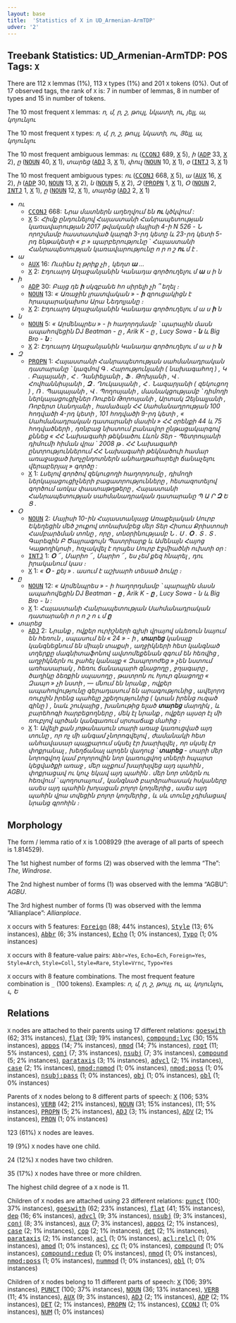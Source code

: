 ```yaml
---
layout: base
title:  'Statistics of X in UD_Armenian-ArmTDP'
udver: '2'
---
```


## Treebank Statistics: UD_Armenian-ArmTDP: POS Tags: `X`

There are 112 `X` lemmas (1%), 113 `X` types (1%) and 201 `X` tokens (0%).
Out of 17 observed tags, the rank of `X` is: 7 in number of lemmas, 8 in number of types and 15 in number of tokens.

The 10 most frequent `X` lemmas: <em>ո, մ, ր, շ, թույլ, նկատի, ու, յելլ, ա, կոյունլու</em>

The 10 most frequent `X` types:  <em>ո, մ, ր, շ, թույլ, նկատի, ու, Յելլ, ա, կոյունլու</em>

The 10 most frequent ambiguous lemmas: <em>ու</em> (<tt><a href="hy_armtdp-pos-CCONJ.html">CCONJ</a></tt> 689, <tt><a href="hy_armtdp-pos-X.html">X</a></tt> 5), <em>ի</em> (<tt><a href="hy_armtdp-pos-ADP.html">ADP</a></tt> 33, <tt><a href="hy_armtdp-pos-X.html">X</a></tt> 2), <em>ը</em> (<tt><a href="hy_armtdp-pos-NOUN.html">NOUN</a></tt> 40, <tt><a href="hy_armtdp-pos-X.html">X</a></tt> 1), <em>տարեց</em> (<tt><a href="hy_armtdp-pos-ADJ.html">ADJ</a></tt> 3, <tt><a href="hy_armtdp-pos-X.html">X</a></tt> 1), <em>փուլ</em> (<tt><a href="hy_armtdp-pos-NOUN.html">NOUN</a></tt> 10, <tt><a href="hy_armtdp-pos-X.html">X</a></tt> 1), <em>օ</em> (<tt><a href="hy_armtdp-pos-INTJ.html">INTJ</a></tt> 3, <tt><a href="hy_armtdp-pos-X.html">X</a></tt> 1)

The 10 most frequent ambiguous types:  <em>ու</em> (<tt><a href="hy_armtdp-pos-CCONJ.html">CCONJ</a></tt> 668, <tt><a href="hy_armtdp-pos-X.html">X</a></tt> 5), <em>ա</em> (<tt><a href="hy_armtdp-pos-AUX.html">AUX</a></tt> 16, <tt><a href="hy_armtdp-pos-X.html">X</a></tt> 2), <em>ի</em> (<tt><a href="hy_armtdp-pos-ADP.html">ADP</a></tt> 30, <tt><a href="hy_armtdp-pos-NOUN.html">NOUN</a></tt> 13, <tt><a href="hy_armtdp-pos-X.html">X</a></tt> 2), <em>ն</em> (<tt><a href="hy_armtdp-pos-NOUN.html">NOUN</a></tt> 5, <tt><a href="hy_armtdp-pos-X.html">X</a></tt> 2), <em>Զ</em> (<tt><a href="hy_armtdp-pos-PROPN.html">PROPN</a></tt> 1, <tt><a href="hy_armtdp-pos-X.html">X</a></tt> 1), <em>Օ</em> (<tt><a href="hy_armtdp-pos-NOUN.html">NOUN</a></tt> 2, <tt><a href="hy_armtdp-pos-INTJ.html">INTJ</a></tt> 1, <tt><a href="hy_armtdp-pos-X.html">X</a></tt> 1), <em>ը</em> (<tt><a href="hy_armtdp-pos-NOUN.html">NOUN</a></tt> 12, <tt><a href="hy_armtdp-pos-X.html">X</a></tt> 1), <em>տարեց</em> (<tt><a href="hy_armtdp-pos-ADJ.html">ADJ</a></tt> 2, <tt><a href="hy_armtdp-pos-X.html">X</a></tt> 1)


* <em>ու</em>
  * <tt><a href="hy_armtdp-pos-CCONJ.html">CCONJ</a></tt> 668: <em>Նրա մատներն աղեղվում են <b>ու</b> կծկվում :</em>
  * <tt><a href="hy_armtdp-pos-X.html">X</a></tt> 5: <em>Հիմք ընդունելով Հայաստանի Հանրապետության կառավարության 2017 թվականի մայիսի 4-ի N 526 - Ն որոշմամբ հաստատված կարգի 3-րդ կետը և 23-րդ կետի 5-րդ ենթակետի « բ » պարբերությունը ` Հայաստանի Հանրապետության կառավարությունը ո ր ո շ <b>ու</b> մ է .</em>
* <em>ա</em>
  * <tt><a href="hy_armtdp-pos-AUX.html">AUX</a></tt> 16: <em>Ուսինս էլ թրիք չի , կեղտ <b>ա</b> ...</em>
  * <tt><a href="hy_armtdp-pos-X.html">X</a></tt> 2: <em>Էդուարդ Աղաջանյանին Կանադա գործուղելու մ <b>ա</b> ս ի ն</em>
* <em>ի</em>
  * <tt><a href="hy_armtdp-pos-ADP.html">ADP</a></tt> 30: <em>Բայց դե <b>ի</b> սկզբանե հո սիրելի չի ՞ եղել ։</em>
  * <tt><a href="hy_armtdp-pos-NOUN.html">NOUN</a></tt> 13: <em>« Առաջին լրատվական » - <b>ի</b> զրուցակիցն է հրապարակախոս Արա Նեդոլյանը ։</em>
  * <tt><a href="hy_armtdp-pos-X.html">X</a></tt> 2: <em>Էդուարդ Աղաջանյանին Կանադա գործուղելու մ ա ս <b>ի</b> ն</em>
* <em>ն</em>
  * <tt><a href="hy_armtdp-pos-NOUN.html">NOUN</a></tt> 5: <em>« Արմենպրես » - ի հաղորդմամբ ՝ պարային մասն ապահովեցին DJ Beatman - ը , Arik K - ը , Lucy Sowa - <b>ն</b> և Big Bro - <b>ն</b> :</em>
  * <tt><a href="hy_armtdp-pos-X.html">X</a></tt> 2: <em>Էդուարդ Աղաջանյանին Կանադա գործուղելու մ ա ս ի <b>ն</b></em>
* <em>Զ</em>
  * <tt><a href="hy_armtdp-pos-PROPN.html">PROPN</a></tt> 1: <em>Հայաստանի Հանրապետության սահմանադրական դատարանը ՝ կազմով Գ . Հարությունյանի ( նախագահող ) , Կ . Բալայանի , Հ . Դանիելյանի , Ֆ . Թոխյանի , Վ . Հովհաննիսյանի , <b>Զ</b> . Ղուկասյանի , Հ . Նազարյանի ( զեկուցող ) , Ռ . Պապայանի , Վ . Պողոսյանի , մասնակցությամբ ՝ դիմողի ներկայացուցիչներ Ռուբեն Թորոսյանի , Արտակ Զեյնալյանի , Ռոբերտ Սանոյանի , համաձայն ՀՀ Սահմանադրության 100 հոդվածի 4-րդ կետի , 101 հոդվածի 9-րդ կետի , « Սահմանադրական դատարանի մասին » ՀՀ օրենքի 44 և 75 հոդվածների , դռնբաց նիստում բանավոր ընթացակարգով քննեց « ՀՀ Նախագահի թեկնածու Լևոն Տեր - Պետրոսյանի դիմումի հիման վրա ` 2008 թ . ՀՀ Նախագահի ընտրություններում ՀՀ Նախագահի թեկնածուի համար առաջացած խոչընդոտներն անհաղթահարելի ճանաչելու վերաբերյալ » գործը :</em>
  * <tt><a href="hy_armtdp-pos-X.html">X</a></tt> 1: <em>Լսելով գործով զեկուցողի հաղորդումը , դիմողի ներկայացուցիչների բացատրությունները , հետազոտելով գործում առկա փաստաթղթերը , Հայաստանի Հանրապետության սահմանադրական դատարանը Պ Ա Ր <b>Զ</b> Ե Ց .</em>
* <em>Օ</em>
  * <tt><a href="hy_armtdp-pos-NOUN.html">NOUN</a></tt> 2: <em>Մայիսի 10-ին Հայաստանյայց Առաքելական Սուրբ Եկեղեցին մեծ շուքով տոնախմբեց մեր Տեր Հիսուս Քրիստոսի Համբարձման տոնը , որը , տնօրինությամբ Ն . Ս . <b>Օ</b> . Տ . Տ . Գարեգին Բ Ծայրագույն Պատրիարք և Ամենայն Հայոց Կաթողիկոսի , հռչակվել է որպես Սուրբ Էջմիածնի ուխտի օր :</em>
  * <tt><a href="hy_armtdp-pos-INTJ.html">INTJ</a></tt> 1: <em><b>Օ</b> ՜ , Մարիո ՜ , Մարիո ՜ , ես չեմ քեզ հնարել , դու իրականում կաս ։</em>
  * <tt><a href="hy_armtdp-pos-X.html">X</a></tt> 1: <em>« <b>Օ</b> - քեյ » . ասում է աշխարհ տեսած ձուկը ։</em>
* <em>ը</em>
  * <tt><a href="hy_armtdp-pos-NOUN.html">NOUN</a></tt> 12: <em>« Արմենպրես » - ի հաղորդմամբ ՝ պարային մասն ապահովեցին DJ Beatman - <b>ը</b> , Arik K - <b>ը</b> , Lucy Sowa - ն և Big Bro - ն :</em>
  * <tt><a href="hy_armtdp-pos-X.html">X</a></tt> 1: <em>Հայաստանի Հանրապետության Սահմանադրական դատարանի ո ր ո շ ո ւ մ <b>ը</b></em>
* <em>տարեց</em>
  * <tt><a href="hy_armtdp-pos-ADJ.html">ADJ</a></tt> 2: <em>Նրանք , ովքեր ուրիշների գլխի վրայով սևեռուն նայում են հեռուն , սպասում են « 24 » - ի , <b>տարեց</b> կանայք կանգնեցնում են միայն տաքսի , աղջիկների հետ կանգնած տղերքը մագնիտաֆոնով ավտոմեքենան զգում են հեռվից , աղջիկներն ու ջահել կանայք « Զապորոժեց » չեն նստում առհասարակ , հեռու ճանապարհ գնացողը , ջղագարը , ծաղիկը ձեռքին սպասողը , թատրոն ու հյուր գնացողը « Զապո » չի նստի , — մնում են նրանք , ովքեր ապահովությունը գերադասում են արագությունից , ավելորդ ռուբլին իրենց պահելը շքեղությունից ( կտան իրենց ուզած գինը ) , նաև շուկայից , խանութից ելած <b>տարեց</b> մարդիկ , և բարեհոգի հարբեցողները , մեկ էլ նրանք , ովքեր այսօր էլ մի ռուբլով պրծան կանգառում սրտաճաք մահից ։</em>
  * <tt><a href="hy_armtdp-pos-X.html">X</a></tt> 1: <em>Ավելի քան յոթանասուն տարի առաջ կառուցված այդ տունը , որ ոչ մի անգամ չնորոգվելով , ժամանակի հետ անհավասար պայքարում սկսել էր խարխլվել , որ սկսել էր փոքրանալ , խեղճանալ արդեն վաղուց ՝ <b>տարեց</b> - տարի մեր նորոգվող կամ բոլորովին նոր կառուցվող տների հպարտ կեցվածքի առաջ , մեր աչքում խարխլվեց այդ պահին , փոքրացավ ու կուչ եկավ այդ պահին . մեր նոր տներն ու հեռվում ՝ պողոտայում , կանգնած բարձրահասակ հսկաները ասես այդ պահին խոյացան բոլոր կողմերից , ասես այդ պահին վրա տվեցին բոլոր կողմերից , և սև տունը չդիմացավ նրանց գրոհին ։</em>

## Morphology

The form / lemma ratio of `X` is 1.008929 (the average of all parts of speech is 1.814529).

The 1st highest number of forms (2) was observed with the lemma “The”: <em>The, Windrose</em>.

The 2nd highest number of forms (1) was observed with the lemma “AGBU”: <em>AGBU</em>.

The 3rd highest number of forms (1) was observed with the lemma “Allianplace”: <em>Allianplace</em>.

`X` occurs with 5 features: <tt><a href="hy_armtdp-feat-Foreign.html">Foreign</a></tt> (88; 44% instances), <tt><a href="hy_armtdp-feat-Style.html">Style</a></tt> (13; 6% instances), <tt><a href="hy_armtdp-feat-Abbr.html">Abbr</a></tt> (6; 3% instances), <tt><a href="hy_armtdp-feat-Echo.html">Echo</a></tt> (1; 0% instances), <tt><a href="hy_armtdp-feat-Typo.html">Typo</a></tt> (1; 0% instances)

`X` occurs with 8 feature-value pairs: `Abbr=Yes`, `Echo=Ech`, `Foreign=Yes`, `Style=Arch`, `Style=Coll`, `Style=Rare`, `Style=Vrnc`, `Typo=Yes`

`X` occurs with 8 feature combinations.
The most frequent feature combination is `_` (100 tokens).
Examples: <em>ո, մ, ր, շ, թույլ, ու, ա, կոյունլու, ւ, Ե</em>


## Relations

`X` nodes are attached to their parents using 17 different relations: <tt><a href="hy_armtdp-dep-goeswith.html">goeswith</a></tt> (62; 31% instances), <tt><a href="hy_armtdp-dep-flat.html">flat</a></tt> (39; 19% instances), <tt><a href="hy_armtdp-dep-compound-lvc.html">compound:lvc</a></tt> (30; 15% instances), <tt><a href="hy_armtdp-dep-appos.html">appos</a></tt> (14; 7% instances), <tt><a href="hy_armtdp-dep-nmod.html">nmod</a></tt> (14; 7% instances), <tt><a href="hy_armtdp-dep-root.html">root</a></tt> (11; 5% instances), <tt><a href="hy_armtdp-dep-conj.html">conj</a></tt> (7; 3% instances), <tt><a href="hy_armtdp-dep-nsubj.html">nsubj</a></tt> (7; 3% instances), <tt><a href="hy_armtdp-dep-compound.html">compound</a></tt> (5; 2% instances), <tt><a href="hy_armtdp-dep-parataxis.html">parataxis</a></tt> (3; 1% instances), <tt><a href="hy_armtdp-dep-advcl.html">advcl</a></tt> (2; 1% instances), <tt><a href="hy_armtdp-dep-case.html">case</a></tt> (2; 1% instances), <tt><a href="hy_armtdp-dep-nmod-npmod.html">nmod:npmod</a></tt> (1; 0% instances), <tt><a href="hy_armtdp-dep-nmod-poss.html">nmod:poss</a></tt> (1; 0% instances), <tt><a href="hy_armtdp-dep-nsubj-pass.html">nsubj:pass</a></tt> (1; 0% instances), <tt><a href="hy_armtdp-dep-obj.html">obj</a></tt> (1; 0% instances), <tt><a href="hy_armtdp-dep-obl.html">obl</a></tt> (1; 0% instances)

Parents of `X` nodes belong to 8 different parts of speech: <tt><a href="hy_armtdp-pos-X.html">X</a></tt> (106; 53% instances), <tt><a href="hy_armtdp-pos-VERB.html">VERB</a></tt> (42; 21% instances), <tt><a href="hy_armtdp-pos-NOUN.html">NOUN</a></tt> (31; 15% instances),  (11; 5% instances), <tt><a href="hy_armtdp-pos-PROPN.html">PROPN</a></tt> (5; 2% instances), <tt><a href="hy_armtdp-pos-ADJ.html">ADJ</a></tt> (3; 1% instances), <tt><a href="hy_armtdp-pos-ADV.html">ADV</a></tt> (2; 1% instances), <tt><a href="hy_armtdp-pos-PRON.html">PRON</a></tt> (1; 0% instances)

123 (61%) `X` nodes are leaves.

19 (9%) `X` nodes have one child.

24 (12%) `X` nodes have two children.

35 (17%) `X` nodes have three or more children.

The highest child degree of a `X` node is 11.

Children of `X` nodes are attached using 23 different relations: <tt><a href="hy_armtdp-dep-punct.html">punct</a></tt> (100; 37% instances), <tt><a href="hy_armtdp-dep-goeswith.html">goeswith</a></tt> (62; 23% instances), <tt><a href="hy_armtdp-dep-flat.html">flat</a></tt> (41; 15% instances), <tt><a href="hy_armtdp-dep-dep.html">dep</a></tt> (16; 6% instances), <tt><a href="hy_armtdp-dep-advcl.html">advcl</a></tt> (9; 3% instances), <tt><a href="hy_armtdp-dep-nsubj.html">nsubj</a></tt> (9; 3% instances), <tt><a href="hy_armtdp-dep-conj.html">conj</a></tt> (8; 3% instances), <tt><a href="hy_armtdp-dep-aux.html">aux</a></tt> (7; 3% instances), <tt><a href="hy_armtdp-dep-appos.html">appos</a></tt> (2; 1% instances), <tt><a href="hy_armtdp-dep-case.html">case</a></tt> (2; 1% instances), <tt><a href="hy_armtdp-dep-cop.html">cop</a></tt> (2; 1% instances), <tt><a href="hy_armtdp-dep-det.html">det</a></tt> (2; 1% instances), <tt><a href="hy_armtdp-dep-parataxis.html">parataxis</a></tt> (2; 1% instances), <tt><a href="hy_armtdp-dep-acl.html">acl</a></tt> (1; 0% instances), <tt><a href="hy_armtdp-dep-acl-relcl.html">acl:relcl</a></tt> (1; 0% instances), <tt><a href="hy_armtdp-dep-amod.html">amod</a></tt> (1; 0% instances), <tt><a href="hy_armtdp-dep-cc.html">cc</a></tt> (1; 0% instances), <tt><a href="hy_armtdp-dep-compound.html">compound</a></tt> (1; 0% instances), <tt><a href="hy_armtdp-dep-compound-redup.html">compound:redup</a></tt> (1; 0% instances), <tt><a href="hy_armtdp-dep-nmod.html">nmod</a></tt> (1; 0% instances), <tt><a href="hy_armtdp-dep-nmod-poss.html">nmod:poss</a></tt> (1; 0% instances), <tt><a href="hy_armtdp-dep-nummod.html">nummod</a></tt> (1; 0% instances), <tt><a href="hy_armtdp-dep-obl.html">obl</a></tt> (1; 0% instances)

Children of `X` nodes belong to 11 different parts of speech: <tt><a href="hy_armtdp-pos-X.html">X</a></tt> (106; 39% instances), <tt><a href="hy_armtdp-pos-PUNCT.html">PUNCT</a></tt> (100; 37% instances), <tt><a href="hy_armtdp-pos-NOUN.html">NOUN</a></tt> (36; 13% instances), <tt><a href="hy_armtdp-pos-VERB.html">VERB</a></tt> (11; 4% instances), <tt><a href="hy_armtdp-pos-AUX.html">AUX</a></tt> (9; 3% instances), <tt><a href="hy_armtdp-pos-ADJ.html">ADJ</a></tt> (2; 1% instances), <tt><a href="hy_armtdp-pos-ADP.html">ADP</a></tt> (2; 1% instances), <tt><a href="hy_armtdp-pos-DET.html">DET</a></tt> (2; 1% instances), <tt><a href="hy_armtdp-pos-PROPN.html">PROPN</a></tt> (2; 1% instances), <tt><a href="hy_armtdp-pos-CCONJ.html">CCONJ</a></tt> (1; 0% instances), <tt><a href="hy_armtdp-pos-NUM.html">NUM</a></tt> (1; 0% instances)

